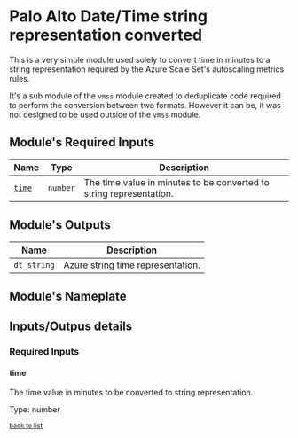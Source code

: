 <!-- BEGIN_TF_DOCS -->
# Palo Alto Date/Time string representation converted

This is a very simple module used solely to convert time in minutes to a string representation required by the
Azure Scale Set's autoscaling metrics rules.

It's a sub module of the `vmss` module created to deduplicate code required to perform the conversion between
two formats. However it can be, it was not designed to be used outside of the `vmss` module.

## Module's Required Inputs

Name | Type | Description
--- | --- | ---
[`time`](#time) | `number` | The time value in minutes to be converted to string representation.




## Module's Outputs

Name |  Description
--- | ---
`dt_string` | Azure string time representation.

## Module's Nameplate









## Inputs/Outpus details

### Required Inputs


#### time

The time value in minutes to be converted to string representation.

Type: number

<sup>[back to list](#modules-required-inputs)</sup>



<!-- END_TF_DOCS -->